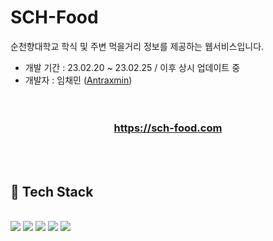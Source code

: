 # SCH-Food

순천향대학교 학식 및 주변 먹을거리 정보를 제공하는 웹서비스입니다.

- 개발 기간 : 23.02.20 ~ 23.02.25 / 이후 상시 업데이트 중
- 개발자 : 임채민 ([Antraxmin](https://github.com/Antraxmin))
  <br><br><br>

<center>

### **<https://sch-food.com>**

</center>

<br><br>

## 🔨 Tech Stack

<br>

<img src="https://img.shields.io/badge/Next.js-000000?style=flat-square&logo=Next.js&logoColor=white"/>
<img src="https://img.shields.io/badge/TypeScript-3178C6?style=flat-square&logo=TypeScript&logoColor=white"/> <img src="https://img.shields.io/badge/React-61DAFB?style=flat-square&logo=React&logoColor=black"/></a> <img src="https://img.shields.io/badge/Node.js-339933?style=flat-square&logo=Node.js&logoColor=white"/> 
<img src="https://img.shields.io/badge/Tailwind CSS-06B6D4?style=flat-square&logo=Tailwind CSS&logoColor=white"/>
